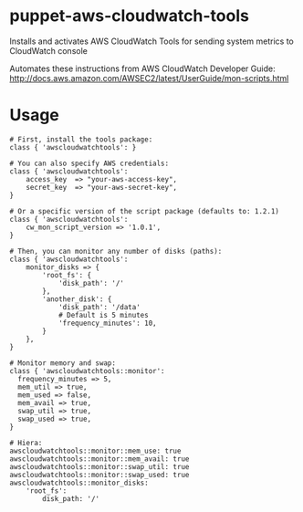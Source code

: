 puppet-aws-cloudwatch-tools
===========================

Installs and activates AWS CloudWatch Tools for sending system metrics to CloudWatch console

Automates these instructions from AWS CloudWatch Developer Guide: http://docs.aws.amazon.com/AWSEC2/latest/UserGuide/mon-scripts.html

Usage
=====

```puppet
# First, install the tools package:
class { 'awscloudwatchtools': }

# You can also specify AWS credentials:
class { 'awscloudwatchtools':
    access_key  => "your-aws-access-key",
    secret_key  => "your-aws-secret-key",
}

# Or a specific version of the script package (defaults to: 1.2.1)
class { 'awscloudwatchtools':
    cw_mon_script_version => '1.0.1',
}

# Then, you can monitor any number of disks (paths):
class { 'awscloudwatchtools':
    monitor_disks => {
        'root_fs': {
            'disk_path': '/'
        },
        'another_disk': {
            'disk_path': '/data'
            # Default is 5 minutes
            'frequency_minutes': 10,
        }
    },
}

# Monitor memory and swap:
class { 'awscloudwatchtools::monitor':
  frequency_minutes => 5,
  mem_util => true,
  mem_used => false,
  mem_avail => true,
  swap_util => true,
  swap_used => true,
}

# Hiera:
awscloudwatchtools::monitor::mem_use: true
awscloudwatchtools::monitor::mem_avail: true
awscloudwatchtools::monitor::swap_util: true
awscloudwatchtools::monitor::swap_used: true
awscloudwatchtools::monitor_disks:
    'root_fs':
        disk_path: '/'
```

